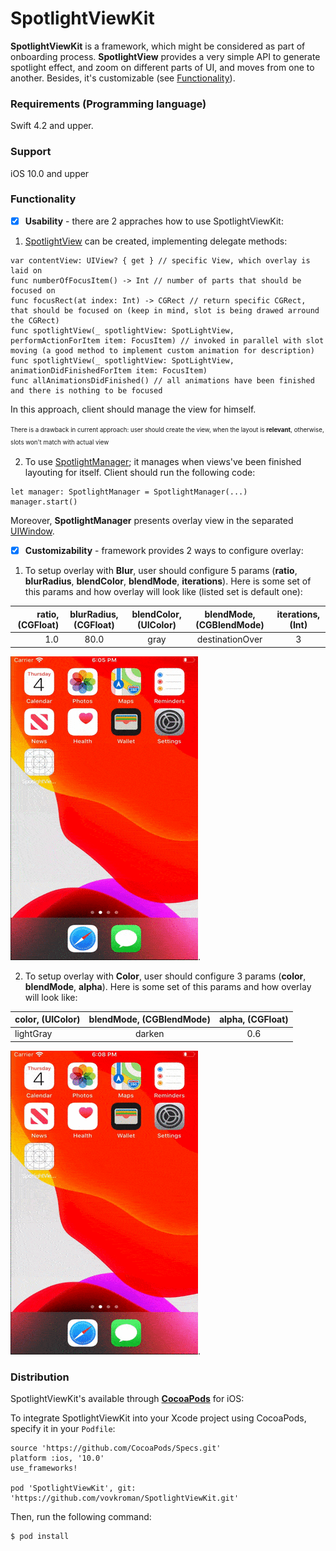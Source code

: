 # SpotlightViewKit
**SpotlightViewKit** is a framework, which might be considered as part of onboarding process. **SpotlightView** provides a very simple API to generate spotlight effect, and zoom on different parts of UI, and moves from one to another. Besides, it's customizable (see [Functionality](#Functionality)).

### Requirements (Programming language)

Swift 4.2 and upper.

### Support

iOS 10.0 and upper

### Functionality

- [x] **Usability** - there are 2 appraches how to use SpotlightViewKit:

1. [SpotlightView](https://github.com/vovkroman/SpotlightViewKit/blob/master/SpotlightViewKit/SpotlightViewKit/Sources/SpotlightView/SpotLightView.swift) can be created, implementing delegate methods:

```
var contentView: UIView? { get } // specific View, which overlay is laid on
func numberOfFocusItem() -> Int // number of parts that should be focused on
func focusRect(at index: Int) -> CGRect // return specific CGRect, that should be focused on (keep in mind, slot is being drawed arround the CGRect)
func spotlightView(_ spotlightView: SpotLightView, performActionForItem item: FocusItem) // invoked in parallel with slot moving (a good method to implement custom animation for description)
func spotlightView(_ spotlightView: SpotLightView, animationDidFinishedForItem item: FocusItem) 
func allAnimationsDidFinished() // all animations have been finished and there is nothing to be focused
```

In this approach, client should manage the view for himself.

<sup><sub>There is a drawback in current approach: user should create the view, when the layout is **relevant**, otherwise, slots won't match with actual view</sub></sup>

2. To use [SpotlightManager](https://github.com/vovkroman/SpotlightViewKit/blob/master/SpotlightViewKit/SpotlightViewKit/Sources/SpotlightViewController/SpotlightManager.swift); it manages when views've been finished layouting for itself. Client should run the following code:


```
let manager: SpotlightManager = SpotlightManager(...)
manager.start()
```

Moreover, **SpotlightManager** presents overlay view in the separated [UIWindow](https://developer.apple.com/documentation/uikit/uiwindow).

- [x] **Customizability** - framework provides 2 ways to configure overlay:

1. To setup overlay with **Blur**, user should configure 5 params (**ratio**, **blurRadius**, **blendColor**, **blendMode**, **iterations**). 
Here is some set of this params and how overlay will look like (listed set is default one):

|**ratio**, (CGFloat)|**blurRadius**, (CGFloat) |**blendColor**, (UIColor) |**blendMode**, (CGBlendMode)|**iterations**, (Int)|
| --------------------------:|:---------------------------------:|:---------------------------------:|:-----------------------------------:|:------------------------------------:|
|           1.0              |                80.0               |                gray               |             destinationOver         |               3                      |

![](Demo/blur_appearence.gif).

2.  To setup overlay with **Color**, user should configure 3 params (**color**, **blendMode**, **alpha**). 
Here is some set of this params and how overlay will look like:

|**color**, (UIColor)|**blendMode**, (CGBlendMode) |**alpha**, (CGFloat) |
| --------------------------- |:------------------------------------:|:----------------------------:|
|            lightGray        |                   darken             |              0.6             |  

![](Demo/color_appearance.gif).

### Distribution

SpotlightViewKit's available through [**CocoaPods**](https://cocoapods.org/) for iOS:

To integrate SpotlightViewKit into your Xcode project using CocoaPods, specify it in your ```Podfile```:

```
source 'https://github.com/CocoaPods/Specs.git'
platform :ios, '10.0'
use_frameworks!

pod 'SpotlightViewKit', git: 'https://github.com/vovkroman/SpotlightViewKit.git'
```

Then, run the following command:

```
$ pod install
```
